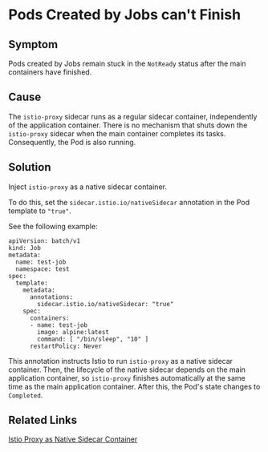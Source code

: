 # Pods Created by Jobs can't Finish

## Symptom

Pods created by Jobs remain stuck in the `NotReady` status after the main containers have finished.

## Cause

The `istio-proxy` sidecar runs as a regular sidecar container, independently of the application container. There is no mechanism that shuts down the `istio-proxy` sidecar when the main container completes its tasks. Consequently, the Pod is also running.

## Solution

Inject `istio-proxy` as a native sidecar container.

To do this, set the `sidecar.istio.io/nativeSidecar` annotation in the Pod template to `"true"`.

See the following example:

```
apiVersion: batch/v1
kind: Job
metadata:
  name: test-job
  namespace: test
spec:
  template:
    metadata:
      annotations:
        sidecar.istio.io/nativeSidecar: "true"
    spec:
      containers:
      - name: test-job
        image: alpine:latest
        command: [ "/bin/sleep", "10" ]
      restartPolicy: Never
```

This annotation instructs Istio to run `istio-proxy` as a native sidecar container. Then, the lifecycle of the native sidecar depends on the main application container, so `istio-proxy` finishes automatically at the same time as the main application container. After this, the Pod's state changes to `Completed`.

## Related Links

[Istio Proxy as Native Sidecar Container](../00--istio-proxy-as-native-sidecar.md)
